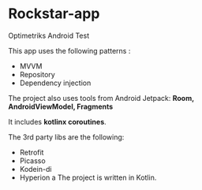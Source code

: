 # Rockstar-app
Optimetriks Android Test

This app uses the following patterns :
- MVVM
- Repository
- Dependency injection

The project also uses tools from Android Jetpack: **Room, AndroidViewModel, Fragments**

It includes **kotlinx coroutines**.

The 3rd party libs are the following:
- Retrofit
- Picasso
- Kodein-di
- Hyperion
a
The project is written in Kotlin.

